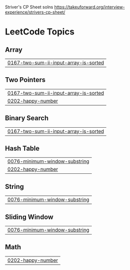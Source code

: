 Striver's CP Sheet solns
https://takeuforward.org/interview-experience/strivers-cp-sheet/

<!---LeetCode Topics Start-->
# LeetCode Topics
## Array
|  |
| ------- |
| [0167-two-sum-ii-input-array-is-sorted](https://github.com/Raged-Pineapple/cf-templates/tree/master/0167-two-sum-ii-input-array-is-sorted) |
## Two Pointers
|  |
| ------- |
| [0167-two-sum-ii-input-array-is-sorted](https://github.com/Raged-Pineapple/cf-templates/tree/master/0167-two-sum-ii-input-array-is-sorted) |
| [0202-happy-number](https://github.com/Raged-Pineapple/cf-templates/tree/master/0202-happy-number) |
## Binary Search
|  |
| ------- |
| [0167-two-sum-ii-input-array-is-sorted](https://github.com/Raged-Pineapple/cf-templates/tree/master/0167-two-sum-ii-input-array-is-sorted) |
## Hash Table
|  |
| ------- |
| [0076-minimum-window-substring](https://github.com/Raged-Pineapple/cf-templates/tree/master/0076-minimum-window-substring) |
| [0202-happy-number](https://github.com/Raged-Pineapple/cf-templates/tree/master/0202-happy-number) |
## String
|  |
| ------- |
| [0076-minimum-window-substring](https://github.com/Raged-Pineapple/cf-templates/tree/master/0076-minimum-window-substring) |
## Sliding Window
|  |
| ------- |
| [0076-minimum-window-substring](https://github.com/Raged-Pineapple/cf-templates/tree/master/0076-minimum-window-substring) |
## Math
|  |
| ------- |
| [0202-happy-number](https://github.com/Raged-Pineapple/cf-templates/tree/master/0202-happy-number) |
<!---LeetCode Topics End-->